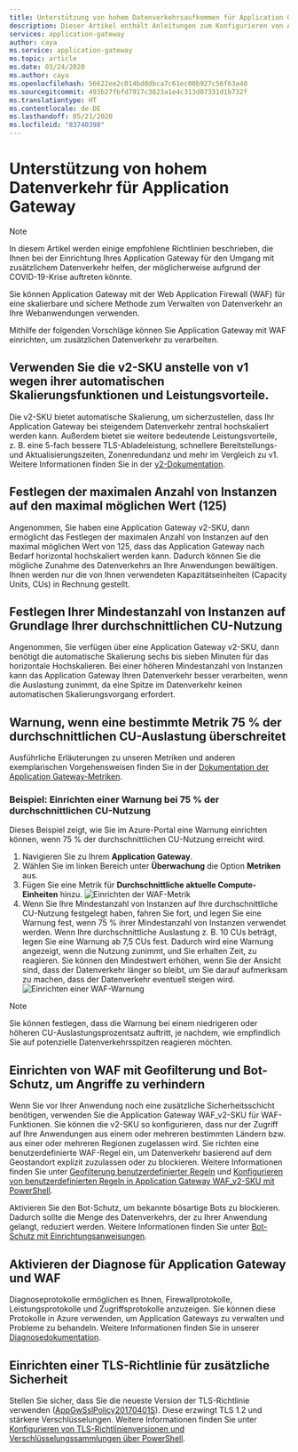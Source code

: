 ```yaml
---
title: Unterstützung von hohem Datenverkehrsaufkommen für Application Gateway
description: Dieser Artikel enthält Anleitungen zum Konfigurieren von Azure Application Gateway zur Unterstützung von Szenarios mit hohem Netzwerkdatenverkehrsaufkommen.
services: application-gateway
author: caya
ms.service: application-gateway
ms.topic: article
ms.date: 03/24/2020
ms.author: caya
ms.openlocfilehash: 56622ee2c014bd8dbca7c61ec00b927c56f63a40
ms.sourcegitcommit: 493b27fbfd7917c3823a1e4c313d07331d1b732f
ms.translationtype: HT
ms.contentlocale: de-DE
ms.lasthandoff: 05/21/2020
ms.locfileid: "83740398"
---
```

# <a name="application-gateway-high-traffic-support"></a>Unterstützung von hohem Datenverkehr für Application Gateway

>[!NOTE]
> In diesem Artikel werden einige empfohlene Richtlinien beschrieben, die Ihnen bei der Einrichtung Ihres Application Gateway für den Umgang mit zusätzlichem Datenverkehr helfen, der möglicherweise aufgrund der COVID-19-Krise auftreten könnte.

Sie können Application Gateway mit der Web Application Firewall (WAF) für eine skalierbare und sichere Methode zum Verwalten von Datenverkehr an Ihre Webanwendungen verwenden.

Mithilfe der folgenden Vorschläge können Sie Application Gateway mit WAF einrichten, um zusätzlichen Datenverkehr zu verarbeiten.

## <a name="use-the-v2-sku-over-v1-for-its-autoscaling-capabilities-and-performance-benefits"></a>Verwenden Sie die v2-SKU anstelle von v1 wegen ihrer automatischen Skalierungsfunktionen und Leistungsvorteile.
Die v2-SKU bietet automatische Skalierung, um sicherzustellen, dass Ihr Application Gateway bei steigendem Datenverkehr zentral hochskaliert werden kann. Außerdem bietet sie weitere bedeutende Leistungsvorteile, z. B. eine 5-fach bessere TLS-Abladeleistung, schnellere Bereitstellungs- und Aktualisierungszeiten, Zonenredundanz und mehr im Vergleich zu v1. Weitere Informationen finden Sie in der [v2-Dokumentation](https://docs.microsoft.com/azure/application-gateway/application-gateway-autoscaling-zone-redundant). 

## <a name="set-maximum-instance-count-to-the-maximum-possible-125"></a>Festlegen der maximalen Anzahl von Instanzen auf den maximal möglichen Wert (125)
 
Angenommen, Sie haben eine Application Gateway v2-SKU, dann ermöglicht das Festlegen der maximalen Anzahl von Instanzen auf den maximal möglichen Wert von 125, dass das Application Gateway nach Bedarf horizontal hochskaliert werden kann. Dadurch können Sie die mögliche Zunahme des Datenverkehrs an Ihre Anwendungen bewältigen. Ihnen werden nur die von Ihnen verwendeten Kapazitätseinheiten (Capacity Units, CUs) in Rechnung gestellt.  

## <a name="set-your-minimum-instance-count-based-on-your-average-cu-usage"></a>Festlegen Ihrer Mindestanzahl von Instanzen auf Grundlage Ihrer durchschnittlichen CU-Nutzung

Angenommen, Sie verfügen über eine Application Gateway v2-SKU, dann benötigt die automatische Skalierung sechs bis sieben Minuten für das horizontale Hochskalieren. Bei einer höheren Mindestanzahl von Instanzen kann das Application Gateway Ihren Datenverkehr besser verarbeiten, wenn die Auslastung zunimmt, da eine Spitze im Datenverkehr keinen automatischen Skalierungsvorgang erfordert.  

## <a name="alert-if-a-certain-metric-surpasses-75-of-average-cu-utilization"></a>Warnung, wenn eine bestimmte Metrik 75 % der durchschnittlichen CU-Auslastung überschreitet 
Ausführliche Erläuterungen zu unseren Metriken und anderen exemplarischen Vorgehensweisen finden Sie in der [Dokumentation der Application Gateway-Metriken](https://docs.microsoft.com/azure/application-gateway/application-gateway-metrics#metrics-visualization). 

### <a name="example-setting-up-an-alert-on-75-of-average-cu-usage"></a>Beispiel: Einrichten einer Warnung bei 75 % der durchschnittlichen CU-Nutzung

Dieses Beispiel zeigt, wie Sie im Azure-Portal eine Warnung einrichten können, wenn 75 % der durchschnittlichen CU-Nutzung erreicht wird. 
1. Navigieren Sie zu Ihrem **Application Gateway**.
2. Wählen Sie im linken Bereich unter **Überwachung** die Option **Metriken** aus. 
3. Fügen Sie eine Metrik für **Durchschnittliche aktuelle Compute-Einheiten** hinzu. 
![Einrichten der WAF-Metrik](./media/application-gateway-covid-guidelines/waf-setup-metrics.png)
4. Wenn Sie Ihre Mindestanzahl von Instanzen auf Ihre durchschnittliche CU-Nutzung festgelegt haben, fahren Sie fort, und legen Sie eine Warnung fest, wenn 75 % ihrer Mindestanzahl von Instanzen verwendet werden. Wenn Ihre durchschnittliche Auslastung z. B. 10 CUs beträgt, legen Sie eine Warnung ab 7,5 CUs fest. Dadurch wird eine Warnung angezeigt, wenn die Nutzung zunimmt, und Sie erhalten Zeit, zu reagieren. Sie können den Mindestwert erhöhen, wenn Sie der Ansicht sind, dass der Datenverkehr länger so bleibt, um Sie darauf aufmerksam zu machen, dass der Datenverkehr eventuell steigen wird. 
![Einrichten einer WAF-Warnung](./media/application-gateway-covid-guidelines/waf-setup-monitoring-alert.png)

> [!NOTE]
> Sie können festlegen, dass die Warnung bei einem niedrigeren oder höheren CU-Auslastungsprozentsatz auftritt, je nachdem, wie empfindlich Sie auf potenzielle Datenverkehrsspitzen reagieren möchten.

## <a name="set-up-waf-with-geofiltering-and-bot-protection-to-stop-attacks"></a>Einrichten von WAF mit Geofilterung und Bot-Schutz, um Angriffe zu verhindern
Wenn Sie vor Ihrer Anwendung noch eine zusätzliche Sicherheitsschicht benötigen, verwenden Sie die Application Gateway WAF_v2-SKU für WAF-Funktionen. Sie können die v2-SKU so konfigurieren, dass nur der Zugriff auf Ihre Anwendungen aus einem oder mehreren bestimmten Ländern bzw. aus einer oder mehreren Regionen zugelassen wird. Sie richten eine benutzerdefinierte WAF-Regel ein, um Datenverkehr basierend auf dem Geostandort explizit zuzulassen oder zu blockieren. Weitere Informationen finden Sie unter [Geofilterung benutzerdefinierter Regeln](https://docs.microsoft.com/azure/web-application-firewall/ag/geomatch-custom-rules) und [Konfigurieren von benutzerdefinierten Regeln in Application Gateway WAF_v2-SKU mit PowerShell](https://docs.microsoft.com/azure/web-application-firewall/ag/configure-waf-custom-rules).

Aktivieren Sie den Bot-Schutz, um bekannte bösartige Bots zu blockieren. Dadurch sollte die Menge des Datenverkehrs, der zu Ihrer Anwendung gelangt, reduziert werden. Weitere Informationen finden Sie unter [Bot-Schutz mit Einrichtungsanweisungen](https://docs.microsoft.com/azure/web-application-firewall/ag/configure-waf-custom-rules).

## <a name="turn-on-diagnostics-on-application-gateway-and-waf"></a>Aktivieren der Diagnose für Application Gateway und WAF

Diagnoseprotokolle ermöglichen es Ihnen, Firewallprotokolle, Leistungsprotokolle und Zugriffsprotokolle anzuzeigen. Sie können diese Protokolle in Azure verwenden, um Application Gateways zu verwalten und Probleme zu behandeln. Weitere Informationen finden Sie in unserer [Diagnosedokumentation](https://docs.microsoft.com/azure/application-gateway/application-gateway-diagnostics#diagnostic-logging). 

## <a name="set-up-an-tls-policy-for-extra-security"></a>Einrichten einer TLS-Richtlinie für zusätzliche Sicherheit
Stellen Sie sicher, dass Sie die neueste Version der TLS-Richtlinie verwenden ([AppGwSslPolicy20170401S](https://docs.microsoft.com/azure/application-gateway/application-gateway-ssl-policy-overview#appgwsslpolicy20170401s)). Diese erzwingt TLS 1.2 und stärkere Verschlüsselungen. Weitere Informationen finden Sie unter [Konfigurieren von TLS-Richtlinienversionen und Verschlüsselungssammlungen über PowerShell](https://docs.microsoft.com/azure/application-gateway/application-gateway-configure-ssl-policy-powershell).
